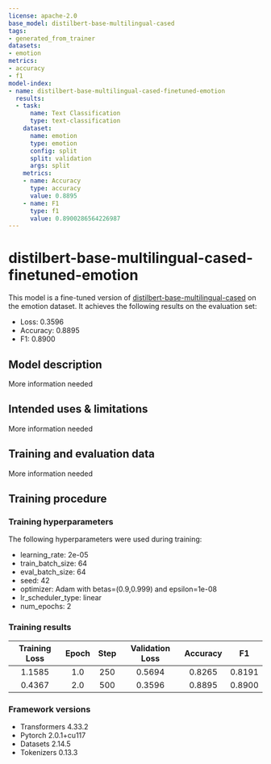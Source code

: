 ```yaml
---
license: apache-2.0
base_model: distilbert-base-multilingual-cased
tags:
- generated_from_trainer
datasets:
- emotion
metrics:
- accuracy
- f1
model-index:
- name: distilbert-base-multilingual-cased-finetuned-emotion
  results:
  - task:
      name: Text Classification
      type: text-classification
    dataset:
      name: emotion
      type: emotion
      config: split
      split: validation
      args: split
    metrics:
    - name: Accuracy
      type: accuracy
      value: 0.8895
    - name: F1
      type: f1
      value: 0.8900286564226987
---
```


<!-- This model card has been generated automatically according to the information the Trainer had access to. You
should probably proofread and complete it, then remove this comment. -->

# distilbert-base-multilingual-cased-finetuned-emotion

This model is a fine-tuned version of [distilbert-base-multilingual-cased](https://huggingface.co/distilbert-base-multilingual-cased) on the emotion dataset.
It achieves the following results on the evaluation set:
- Loss: 0.3596
- Accuracy: 0.8895
- F1: 0.8900

## Model description

More information needed

## Intended uses & limitations

More information needed

## Training and evaluation data

More information needed

## Training procedure

### Training hyperparameters

The following hyperparameters were used during training:
- learning_rate: 2e-05
- train_batch_size: 64
- eval_batch_size: 64
- seed: 42
- optimizer: Adam with betas=(0.9,0.999) and epsilon=1e-08
- lr_scheduler_type: linear
- num_epochs: 2

### Training results

| Training Loss | Epoch | Step | Validation Loss | Accuracy | F1     |
|:-------------:|:-----:|:----:|:---------------:|:--------:|:------:|
| 1.1585        | 1.0   | 250  | 0.5694          | 0.8265   | 0.8191 |
| 0.4367        | 2.0   | 500  | 0.3596          | 0.8895   | 0.8900 |


### Framework versions

- Transformers 4.33.2
- Pytorch 2.0.1+cu117
- Datasets 2.14.5
- Tokenizers 0.13.3
